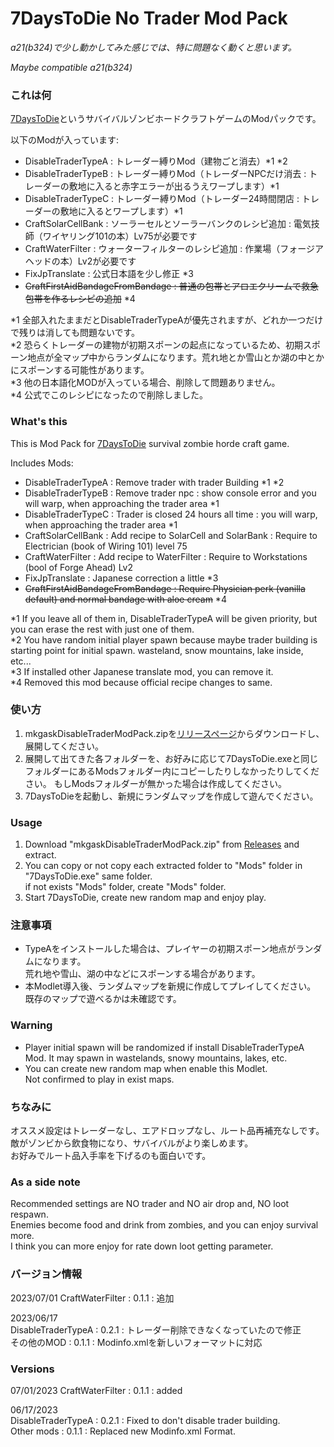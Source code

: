 # 7DaysToDie No Trader Mod Pack

*a21(b324)で少し動かしてみた感じでは、特に問題なく動くと思います。*

*Maybe compatible a21(b324)*

### これは何

[7DaysToDie](https://7daystodie.com)というサバイバルゾンビホードクラフトゲームのModパックです。

以下のModが入っています:

- DisableTraderTypeA : トレーダー縛りMod（建物ごと消去）*1 *2
- DisableTraderTypeB : トレーダー縛りMod（トレーダーNPCだけ消去 : トレーダーの敷地に入ると赤字エラーが出るうえワープします）*1
- DisableTraderTypeC : トレーダー縛りMod（トレーダー24時間閉店 : トレーダーの敷地に入るとワープします）*1
- CraftSolarCellBank : ソーラーセルとソーラーバンクのレシピ追加 : 電気技師（ワイヤリング101の本）Lv75が必要です
- CraftWaterFilter : ウォーターフィルターのレシピ追加 : 作業場（フォージアヘッドの本）Lv2が必要です
- FixJpTranslate : 公式日本語を少し修正 *3
- ~~CraftFirstAidBandageFromBandage : 普通の包帯とアロエクリームで救急包帯を作るレシピの追加~~ *4

*1 全部入れたままだとDisableTraderTypeAが優先されますが、どれか一つだけで残りは消しても問題ないです。  
*2 恐らくトレーダーの建物が初期スポーンの起点になっているため、初期スポーン地点が全マップ中からランダムになります。荒れ地とか雪山とか湖の中とかにスポーンする可能性があります。  
*3 他の日本語化MODが入っている場合、削除して問題ありません。  
*4 公式でこのレシピになったので削除しました。

### What's this

This is Mod Pack for [7DaysToDie](https://7daystodie.com) survival zombie horde craft game.

Includes Mods:

- DisableTraderTypeA : Remove trader with trader Building *1 *2
- DisableTraderTypeB : Remove trader npc : show console error and you will warp, when approaching the trader area *1
- DisableTraderTypeC : Trader is closed 24 hours all time : you will warp, when approaching the trader area *1
- CraftSolarCellBank : Add recipe to SolarCell and SolarBank : Require to Electrician (book of Wiring 101) level 75
- CraftWaterFilter : Add recipe to WaterFilter : Require to Workstations (bool of Forge Ahead) Lv2
- FixJpTranslate : Japanese correction a little *3
- ~~CraftFirstAidBandageFromBandage : Require Physician perk (vanilla default) and normal bandage with aloe cream~~ *4

*1 If you leave all of them in, DisableTraderTypeA will be given priority, but you can erase the rest with just one of them.  
*2 You have random initial player spawn because maybe trader building is starting point for initial spawn. wasteland, snow mountains, lake inside, etc...  
*3 If installed other Japanese translate mod, you can remove it.  
*4 Removed this mod because official recipe changes to same.

### 使い方

1. mkgaskDisableTraderModPack.zipを[リリースページ](https://github.com/mkgask/mkgask7dtdNoTraderMod/releases)からダウンロードし、展開してください。
1. 展開して出てきた各フォルダーを、お好みに応じて7DaysToDie.exeと同じフォルダーにあるModsフォルダー内にコピーしたりしなかったりしてください。
  もしModsフォルダーが無かった場合は作成してください。
1. 7DaysToDieを起動し、新規にランダムマップを作成して遊んでください。

### Usage

1. Download "mkgaskDisableTraderModPack.zip" from [Releases](https://github.com/mkgask/mkgask7dtdNoTraderMod/releases) and extract.
1. You can copy or not copy each extracted folder to "Mods" folder in "7DaysToDie.exe" same folder.  
  if not exists "Mods" folder, create "Mods" folder.
1.  Start 7DaysToDie, create new random map and enjoy play.

### 注意事項

- TypeAをインストールした場合は、プレイヤーの初期スポーン地点がランダムになります。  
  荒れ地や雪山、湖の中などにスポーンする場合があります。
- 本Modlet導入後、ランダムマップを新規に作成してプレイしてください。  
  既存のマップで遊べるかは未確認です。

### Warning

- Player initial spawn will be randomized if install DisableTraderTypeA Mod.
  It may spawn in wastelands, snowy mountains, lakes, etc.
- You can create new random map when enable this Modlet.  
  Not confirmed to play in exist maps.

### ちなみに

オススメ設定はトレーダーなし、エアドロップなし、ルート品再補充なしです。  
敵がゾンビから飲食物になり、サバイバルがより楽しめます。  
お好みでルート品入手率を下げるのも面白いです。

### As a side note

Recommended settings are NO trader and NO air drop and, NO loot respawn.  
Enemies become food and drink from zombies, and you can enjoy survival more.  
I think you can more enjoy for rate down loot getting parameter.

### バージョン情報

2023/07/01
CraftWaterFilter : 0.1.1 : 追加

2023/06/17  
DisableTraderTypeA : 0.2.1 : トレーダー削除できなくなっていたので修正  
その他のMOD : 0.1.1 : Modinfo.xmlを新しいフォーマットに対応

### Versions

07/01/2023
CraftWaterFilter : 0.1.1 : added

06/17/2023  
DisableTraderTypeA : 0.2.1 : Fixed to don't disable trader building.  
Other mods : 0.1.1 : Replaced new Modinfo.xml Format.
